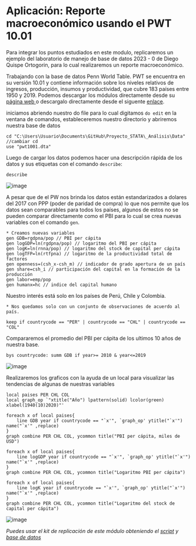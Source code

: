 # Aplicación: Reporte macroeconómico usando el PWT 10.01

Para integrar los puntos estudiados en este modulo, replicaremos un ejemplo  del laboratorio de manejo de base de datos 2023 - 0 de Diego Quispe Ortogorin, para lo cual realizaremos un reporte macroeconómico.

Trabajando con la base de datos Penn World Table. PWT se encuentra en su versión 10.01 y contiene información sobre los niveles relativos de ingresos, producción, insumos y productividad, que cubre 183 países entre 1950 y 2019. Podemos descargar los módulos directamente desde su [página web ](https://www.rug.nl/ggdc/productivity/pwt/?lang=en "página web ") o descargalo directamente desde el siguente [enlace](https://github.com/Gladys91/Proyecto_STATA/tree/main/_An%C3%A1lisis/Data "enlace"). 

iniciamos abriendo nuestro do file para lo cual digitamos `do edit` en la ventana de comandos, estableceremos nuestro directorio y abriremos nuestra base de datos


```
cd "C:\Users\Usuario\Documents\GitHub\Proyecto_STATA\_Análisis\Data" //cambiar cd
use "pwt1001.dta"
```

Luego de cargar los datos podemos hacer una descripción rápida de los
datos y sus etiquetas con el comando `describe`:

```
describe
```

![image](https://user-images.githubusercontent.com/106888200/225217205-8108ab66-e0b2-44ac-861d-832ae770a27f.png)

A pesar que de el PW nos brinda los datos están estandarizados a dolares del 2017 con PPP (poder de paridad de compra) lo que nos permite que los datos sean comparables para todos los países, algunos de estos no se pueden comparar directamente como el PBI para lo cual se crea nuevas variables con el comando `gen`.


```
* Creamos nuevas variables 
gen GDB=rgdpna/pop // PBI per cápita
gen logGDP=ln(rgdpna/pop) // logaritmo del PBI per cápita
gen logK=ln(rnna/pop) // logaritmo del stock de capital per cápita
gen logTFP=ln(rtfpna) // logaritmo de la productividad total de factores
gen openness=(csh_x-csh_m) // indicador de grado apertura de un país
gen share=csh_i // participación del capital en la formación de la producción
gen labor=emp/pop 
gen humanx=hc // indice del capital humano
```

Nuestro interés está solo en los países de Perú, Chile y Colombia.

```
* Nos quedamos solo con un conjunto de observaciones de acuerdo al país.

keep if countrycode == "PER" | countrycode == "CHL" | countrycode == "COL"
```

Compararemos el promedio del PBI per cápita de los ultimos 10 años de nuestra base.

```
bys countrycode: summ GDB if year>= 2010 & year<=2019
```

![image](https://user-images.githubusercontent.com/106888200/225218916-17619db5-ddea-4276-a84d-f4b8ef26b3da.png)


Realizaremos los graficos con la ayuda de un local para visualizar las tendencias de algunas de nuestras variables

```
local paises PER CHL COL
local graph_op `"xtitle("Año") lpattern(solid) lcolor(green) xlabel(1940(10)2020)"'

foreach x of local paises{
	line GDB year if countrycode == "`x'", `graph_op' ytitle("`x'") name("`x'" ,replace)
}
graph combine PER CHL COL, ycommon title("PBI per cápita, miles de USD")

foreach x of local paises{
	line logGDP year if countrycode == "`x'", `graph_op' ytitle("`x'") name("`x'" ,replace)
}
graph combine PER CHL COL, ycommon title("Logaritmo PBI per cápita")

foreach x of local paises{
	line logK year if countrycode == "`x'", `graph_op' ytitle("`x'") name("`x'" ,replace)
}
graph combine PER CHL COL, ycommon title("Logaritmo del stock de capital per cápita")
```

![image](https://user-images.githubusercontent.com/106888200/225219114-e0917135-6f46-47b8-ac63-465f979844f4.png)



*Puedes usar el kit de replicación de este módulo obteniendo el [script](https://github.com/EconPUCP/Stata/blob/main/_An%C3%A1lisis/Scripts/Creaci%C3%B3n,%20manipulaci%C3%B3n%20y%20descripci%C3%B3n%20de%20variables/5_Aplicaci%C3%B3n.do "script") y [base de datos](https://github.com/EconPUCP/Stata/tree/main/_An%C3%A1lisis/Data/Creaci%C3%B3n%2C%20manipulaci%C3%B3n%20y%20descripci%C3%B3n%20de%20variables "base de datos")* 
